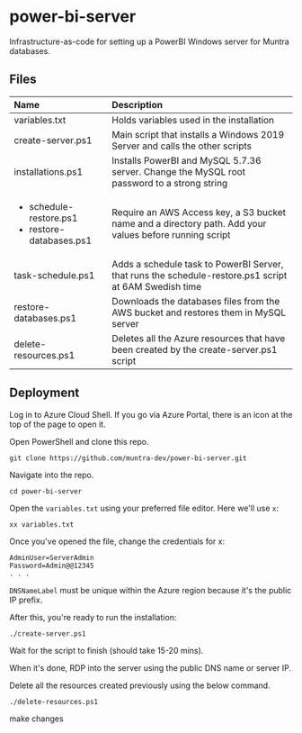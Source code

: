 # power-bi-server
Infrastructure-as-code for setting up a PowerBI Windows server for Muntra databases.

## Files
| Name | Description |
| :--- | :---------- |
| variables.txt | Holds variables used in the installation |
| create-server.ps1 | Main script that installs a Windows 2019 Server and calls the other scripts |
| installations.ps1 | Installs PowerBI and MySQL 5.7.36 server. Change the MySQL root password to a strong string |
| <ul><li>schedule-restore.ps1</li><li>restore-databases.ps1</li></ul> | Require an AWS Access key, a S3 bucket name and a directory path. Add your values before running script |
| task-schedule.ps1 | Adds a schedule task to PowerBI Server, that runs the schedule-restore.ps1 script at 6AM Swedish time |
| restore-databases.ps1 | Downloads the databases files from the AWS bucket and restores them in MySQL server |
| delete-resources.ps1 | Deletes all the Azure resources that have been created by the create-server.ps1 script |

## Deployment

Log in to Azure Cloud Shell. If you go via Azure Portal, there is an icon at the top of the page to open it.

Open PowerShell and clone this repo.

```
git clone https://github.com/muntra-dev/power-bi-server.git
```

Navigate into the repo.

```
cd power-bi-server
```

Open the `variables.txt` using your preferred file editor. Here we'll use `x`:
```
xx variables.txt
```

Once you've opened the file, change the credentials for x:

```
AdminUser=ServerAdmin
Password=Admin@@12345
. . .
```

`DNSNameLabel` must be unique within the Azure region because it's the public IP prefix.


After this, you're ready to run the installation:

```
./create-server.ps1
```

Wait for the script to finish (should take 15-20 mins).

When it's done, RDP into the server using the public DNS name or server IP.

Delete all the resources created previously using the below command.

```
./delete-resources.ps1
```

make changes

